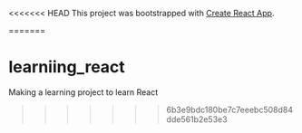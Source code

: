 <<<<<<< HEAD
This project was bootstrapped with [Create React App](https://github.com/facebook/create-react-app).

=======
# learniing_react
Making a learning project to learn React
>>>>>>> 6b3e9bdc180be7c7eeebc508d84dde561b2e53e3
